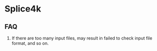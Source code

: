 # Splice4k


## FAQ
1. If there are too many input files, may result in failed to check input file format, and so on.